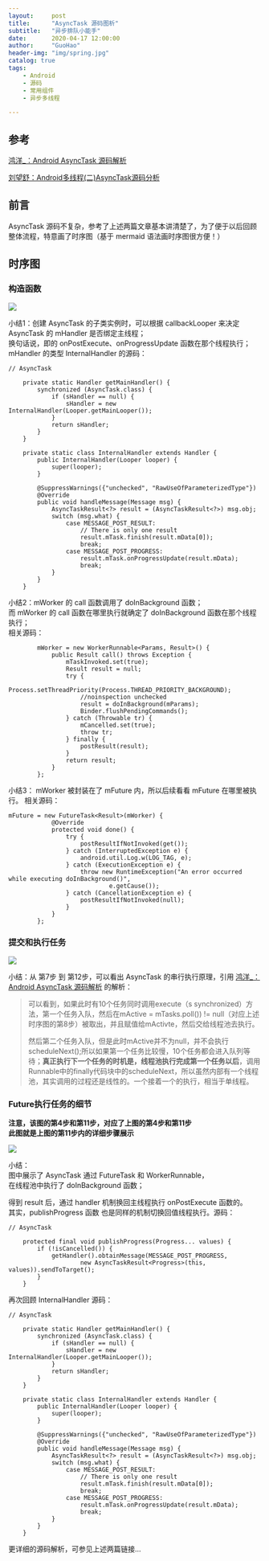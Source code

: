 ```yaml
---
layout:     post  
title:      "AsyncTask 源码图析"  
subtitle:   "异步排队小能手"  
date:       2020-04-17 12:00:00  
author:     "GuoHao"  
header-img: "img/spring.jpg"  
catalog: true  
tags:  
    - Android  
    - 源码  
    - 常用组件  
    - 异步多线程

---
```


## 参考

[鸿洋_：Android AsyncTask 源码解析](https://blog.csdn.net/lmj623565791/article/details/38614699)

[刘望舒：Android多线程(二)AsyncTask源码分析](https://blog.csdn.net/itachi85/article/details/45041923/)

## 前言

AsyncTask 源码不复杂，参考了上述两篇文章基本讲清楚了，为了便于以后回顾整体流程，特意画了时序图（基于 mermaid 语法画时序图很方便！）

## 时序图

### 构造函数

![](/img/Async构造函数.png)

小结1：创建 AsyncTask 的子类实例时，可以根据 callbackLooper 来决定 AsyncTask 的 mHandler 是否绑定主线程；<br>
换句话说，即的 onPostExecute、onProgressUpdate 函数在那个线程执行；<br>
mHandler 的类型 InternalHandler 的源码：<br>

```
// AsyncTask

    private static Handler getMainHandler() {
        synchronized (AsyncTask.class) {
            if (sHandler == null) {
                sHandler = new InternalHandler(Looper.getMainLooper());
            }
            return sHandler;
        }
    }
    
    private static class InternalHandler extends Handler {
        public InternalHandler(Looper looper) {
            super(looper);
        }

        @SuppressWarnings({"unchecked", "RawUseOfParameterizedType"})
        @Override
        public void handleMessage(Message msg) {
            AsyncTaskResult<?> result = (AsyncTaskResult<?>) msg.obj;
            switch (msg.what) {
                case MESSAGE_POST_RESULT:
                    // There is only one result
                    result.mTask.finish(result.mData[0]);
                    break;
                case MESSAGE_POST_PROGRESS:
                    result.mTask.onProgressUpdate(result.mData);
                    break;
            }
        }
    }
```

小结2：mWorker 的 call 函数调用了 doInBackground 函数；<br>
而 mWorker 的 call 函数在哪里执行就确定了 doInBackground 函数在那个线程执行；<br>
相关源码：

```
        mWorker = new WorkerRunnable<Params, Result>() {
            public Result call() throws Exception {
                mTaskInvoked.set(true);
                Result result = null;
                try {
                    Process.setThreadPriority(Process.THREAD_PRIORITY_BACKGROUND);
                    //noinspection unchecked
                    result = doInBackground(mParams);
                    Binder.flushPendingCommands();
                } catch (Throwable tr) {
                    mCancelled.set(true);
                    throw tr;
                } finally {
                    postResult(result);
                }
                return result;
            }
        };
```

小结3： mWorker 被封装在了 mFuture 内，所以后续看看 mFuture 在哪里被执行。
相关源码：

```
mFuture = new FutureTask<Result>(mWorker) {
            @Override
            protected void done() {
                try {
                    postResultIfNotInvoked(get());
                } catch (InterruptedException e) {
                    android.util.Log.w(LOG_TAG, e);
                } catch (ExecutionException e) {
                    throw new RuntimeException("An error occurred while executing doInBackground()",
                            e.getCause());
                } catch (CancellationException e) {
                    postResultIfNotInvoked(null);
                }
            }
        };
```



### 提交和执行任务

![](/img/Async提交和执行任务.png)

小结：从 第7步 到 第12步，可以看出 AsyncTask 的串行执行原理，引用 [鸿洋_：Android AsyncTask 源码解析](https://blog.csdn.net/lmj623565791/article/details/38614699) 的解析：

> 可以看到，如果此时有10个任务同时调用execute（s synchronized）方法，第一个任务入队，然后在mActive = mTasks.poll()) != null（对应上述时序图的第8步）被取出，并且赋值给mActivte，然后交给线程池去执行。
> 
> 然后第二个任务入队，但是此时mActive并不为null，并不会执行scheduleNext();所以如果第一个任务比较慢，10个任务都会进入队列等待；**真正执行下一个任务的时机是，线程池执行完成第一个任务以后**，调用Runnable中的finally代码块中的scheduleNext，所以虽然内部有一个线程池，其实调用的过程还是线性的。一个接着一个的执行，相当于单线程。


### Future执行任务的细节

**注意，该图的第4步和第11步，对应了上图的第4步和第11步** <br>
**此图就是上图的第11步内的详细步骤展示**

![](/img/Async执行任务细节.png)

小结：<br>
图中展示了 AsyncTask 通过 FutureTask 和 WorkerRunnable， <br>在线程池中执行了 doInBackground 函数；<br>

得到 result 后，通过 handler 机制换回主线程执行 onPostExecute 函数的。<br>
其实，publishProgress 函数 也是同样的机制切换回值线程执行。源码：

```
// AsyncTask

    protected final void publishProgress(Progress... values) {
        if (!isCancelled()) {
            getHandler().obtainMessage(MESSAGE_POST_PROGRESS,
                    new AsyncTaskResult<Progress>(this, values)).sendToTarget();
        }
    }
```

再次回顾 InternalHandler 源码：

```
// AsyncTask

    private static Handler getMainHandler() {
        synchronized (AsyncTask.class) {
            if (sHandler == null) {
                sHandler = new InternalHandler(Looper.getMainLooper());
            }
            return sHandler;
        }
    }
    
    private static class InternalHandler extends Handler {
        public InternalHandler(Looper looper) {
            super(looper);
        }

        @SuppressWarnings({"unchecked", "RawUseOfParameterizedType"})
        @Override
        public void handleMessage(Message msg) {
            AsyncTaskResult<?> result = (AsyncTaskResult<?>) msg.obj;
            switch (msg.what) {
                case MESSAGE_POST_RESULT:
                    // There is only one result
                    result.mTask.finish(result.mData[0]);
                    break;
                case MESSAGE_POST_PROGRESS:
                    result.mTask.onProgressUpdate(result.mData);
                    break;
            }
        }
    }
```

更详细的源码解析，可参见上述两篇链接...
